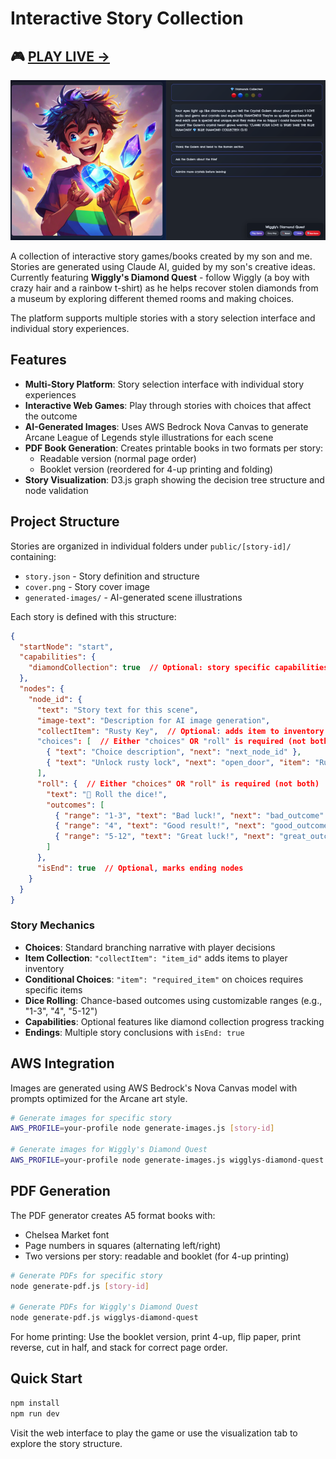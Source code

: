 # Interactive Story Collection

## 🎮 [**PLAY LIVE →**](https://wigglys-diamond-quest.netlify.app/)

![Cover](public/preview.png)

A collection of interactive story games/books created by my son and me. Stories are generated using Claude AI, guided by my son's creative ideas. Currently featuring **Wiggly's Diamond Quest** - follow Wiggly (a boy with crazy hair and a rainbow t-shirt) as he helps recover stolen diamonds from a museum by exploring different themed rooms and making choices.

The platform supports multiple stories with a story selection interface and individual story experiences.

## Features

- **Multi-Story Platform**: Story selection interface with individual story experiences
- **Interactive Web Games**: Play through stories with choices that affect the outcome
- **AI-Generated Images**: Uses AWS Bedrock Nova Canvas to generate Arcane League of Legends style illustrations for each scene
- **PDF Book Generation**: Creates printable books in two formats per story:
  - Readable version (normal page order)
  - Booklet version (reordered for 4-up printing and folding)
- **Story Visualization**: D3.js graph showing the decision tree structure and node validation

## Project Structure

Stories are organized in individual folders under `public/[story-id]/` containing:
- `story.json` - Story definition and structure
- `cover.png` - Story cover image
- `generated-images/` - AI-generated scene illustrations

Each story is defined with this structure:

```json
{
  "startNode": "start",
  "capabilities": {
    "diamondCollection": true  // Optional: story specific capabilities
  },
  "nodes": {
    "node_id": {
      "text": "Story text for this scene",
      "image-text": "Description for AI image generation",
      "collectItem": "Rusty Key",  // Optional: adds item to inventory
      "choices": [  // Either "choices" OR "roll" is required (not both)
        { "text": "Choice description", "next": "next_node_id" },
        { "text": "Unlock rusty lock", "next": "open_door", "item": "Rusty Key" } // item: required item
      ],
      "roll": {  // Either "choices" OR "roll" is required (not both)
        "text": "🎲 Roll the dice!",
        "outcomes": [
          { "range": "1-3", "text": "Bad luck!", "next": "bad_outcome" },
          { "range": "4", "text": "Good result!", "next": "good_outcome" },
          { "range": "5-12", "text": "Great luck!", "next": "great_outcome" } // No limit on range values
        ]
      },
      "isEnd": true  // Optional, marks ending nodes
    }
  }
}
```

### Story Mechanics

- **Choices**: Standard branching narrative with player decisions
- **Item Collection**: `"collectItem": "item_id"` adds items to player inventory
- **Conditional Choices**: `"item": "required_item"` on choices requires specific items
- **Dice Rolling**: Chance-based outcomes using customizable ranges (e.g., "1-3", "4", "5-12")
- **Capabilities**: Optional features like diamond collection progress tracking
- **Endings**: Multiple story conclusions with `isEnd: true`

## AWS Integration

Images are generated using AWS Bedrock's Nova Canvas model with prompts optimized for the Arcane art style. 

```bash
# Generate images for specific story
AWS_PROFILE=your-profile node generate-images.js [story-id]

# Generate images for Wiggly's Diamond Quest
AWS_PROFILE=your-profile node generate-images.js wigglys-diamond-quest
```

## PDF Generation

The PDF generator creates A5 format books with:
- Chelsea Market font
- Page numbers in squares (alternating left/right)
- Two versions per story: readable and booklet (for 4-up printing)

```bash
# Generate PDFs for specific story
node generate-pdf.js [story-id]

# Generate PDFs for Wiggly's Diamond Quest
node generate-pdf.js wigglys-diamond-quest
```

For home printing: Use the booklet version, print 4-up, flip paper, print reverse, cut in half, and stack for correct page order.

## Quick Start

```bash
npm install
npm run dev
```

Visit the web interface to play the game or use the visualization tab to explore the story structure.